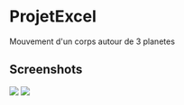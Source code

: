 # ProjetExcel
Mouvement d'un corps autour de 3 planetes

## Screenshots
![](https://img.sshort.net/i/wnx2.png)
![](https://img.sshort.net/i/wBiI.png)
